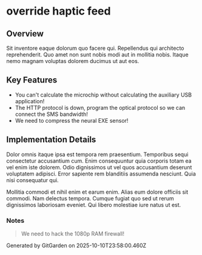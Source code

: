 # override haptic feed

## Overview
Sit inventore eaque dolorum quo facere qui. Repellendus qui architecto reprehenderit. Quo amet non sunt nobis modi aut in mollitia nobis. Itaque nemo magnam voluptas dolorem ducimus ut aut eos.

## Key Features
- You can't calculate the microchip without calculating the auxiliary USB application!
- The HTTP protocol is down, program the optical protocol so we can connect the SMS bandwidth!
- We need to compress the neural EXE sensor!

## Implementation Details
Dolor omnis itaque ipsa est tempora rem praesentium. Temporibus sequi consectetur accusantium cum. Enim consequuntur quia corporis totam ea vel enim iste dolorem. Odio dignissimos ut vel quos accusantium deserunt voluptatem adipisci. Error sapiente rem blanditiis assumenda nesciunt. Quia nisi consequatur qui.
 Mollitia commodi et nihil enim et earum enim. Alias eum dolore officiis sit commodi. Nam delectus tempora. Cumque fugiat quo sed ut rerum dignissimos laboriosam eveniet. Qui libero molestiae iure natus ut est.

### Notes
> We need to hack the 1080p RAM firewall!

Generated by GitGarden on 2025-10-10T23:58:00.460Z